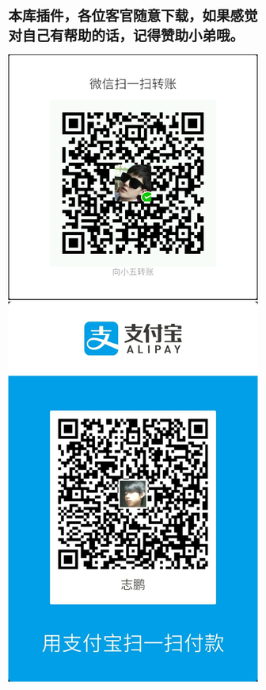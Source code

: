 # 本库插件，各位客官随意下载，如果感觉对自己有帮助的话，记得赞助小弟哦。
 ![image](https://github.com/kkx520/git/blob/master/sk/1.jpg)
  ![image]( https://github.com/kkx520/git/blob/master/sk/2.jpg)


